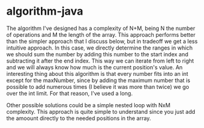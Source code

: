 # algorithm-java
The algorithm I've designed has a complexity of N+M, being N the number of operations and 
M the length of the array. This approach performs better than the simpler approach that I 
discuss below, but in tradeoff we get a less intuitive approach. In this case, we directly 
determine the ranges in which we should sum the number by adding this number to the start 
index and subtracting it after the end index. This way we can iterate from left to right
and we will always know how much is the current position's value. An interesting thing about
this algorithm is that every number fits into an int except for the maxNumber, since by adding
the maximum number that is possible to add numerous times (I believe it was more than twice)
we go over the int limit. For that reason, I've used a long.

Other possible solutions could be a simple nested loop with NxM complexity. This approach is quite simple to understand since you just add the amoount directly to the needed positions in the array.
